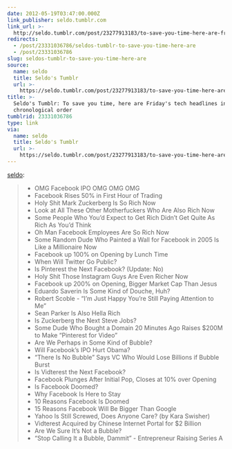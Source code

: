 ```yaml
---
date: 2012-05-19T03:47:00.000Z
link_publisher: seldo.tumblr.com
link_url: >-
  http://seldo.tumblr.com/post/23277913183/to-save-you-time-here-are-fridays-tech-headlines-in
redirects:
  - /post/23331036786/seldos-tumblr-to-save-you-time-here-are
  - /post/23331036786
slug: seldos-tumblr-to-save-you-time-here-are
source:
  name: seldo
  title: Seldo's Tumblr
  url: >-
    https://seldo.tumblr.com/post/23277913183/to-save-you-time-here-are-fridays-tech-headlines
title: >-
  Seldo's Tumblr: To save you time, here are Friday's tech headlines in roughly
  chronological order
tumblrid: 23331036786
type: link
via:
  name: seldo
  title: Seldo's Tumblr
  url: >-
    https://seldo.tumblr.com/post/23277913183/to-save-you-time-here-are-fridays-tech-headlines
---
```

<p><a href="http://seldo.tumblr.com/post/23277913183/to-save-you-time-here-are-fridays-tech-headlines-in" class="tumblr_blog">seldo</a>:</p>

<blockquote>
<ul><li>OMG Facebook IPO OMG OMG OMG
</li><li>Facebook Rises 50% in First Hour of Trading
</li><li>Holy Shit Mark Zuckerberg Is So Rich Now
</li><li>Look at All These Other Motherfuckers Who Are Also Rich Now
</li><li>Some People Who You’d Expect to Get Rich Didn’t Get Quite As Rich As You’d Think
</li><li>Oh Man Facebook Employees Are So Rich Now
</li><li>Some Random Dude Who Painted a Wall for Facebook in 2005 Is Like a Millionaire Now
</li><li>Facebook up 100% on Opening by Lunch Time
</li><li>When Will Twitter Go Public?
</li><li>Is Pinterest the Next Facebook? (Update: No)
</li><li>Holy Shit Those Instagram Guys Are Even Richer Now
</li><li>Facebook up 200% on Opening, Bigger Market Cap Than Jesus
</li><li>Eduardo Saverin Is Some Kind of Douche, Huh?
</li><li>Robert Scoble - “I’m Just Happy You’re Still Paying Attention to Me”
</li><li>Sean Parker Is Also Hella Rich
</li><li>Is Zuckerberg the Next Steve Jobs?
</li><li>Some Dude Who Bought a Domain 20 Minutes Ago Raises $200M to Make “Pinterest for Video”
</li><li>Are We Perhaps in Some Kind of Bubble?
</li><li>Will Facebook’s IPO Hurt Obama?
</li><li>“There Is No Bubble” Says VC Who Would Lose Billions if Bubble Burst
</li><li>Is Vidterest the Next Facebook?
</li><li>Facebook Plunges After Initial Pop, Closes at 10% over Opening
</li><li>Is Facebook Doomed?
</li><li>Why Facebook Is Here to Stay
</li><li>10 Reasons Facebook Is Doomed
</li><li>15 Reasons Facebook Will Be Bigger Than Google
</li><li>Yahoo Is Still Screwed, Does Anyone Care? (by Kara Swisher)
</li><li>Vidterest Acquired by Chinese Internet Portal for $2 Billion
</li><li>Are We Sure It’s Not a Bubble?
</li><li>“Stop Calling It a Bubble, Dammit” - Entrepreneur Raising Series A
</li></ul></blockquote>

